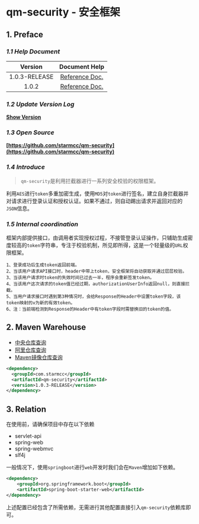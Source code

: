#  qm-security - 安全框架


## 1. Preface

### *1.1 Help Document*

|    Version    |                Document Help                 |
| :-----------: | :------------------------------------------: |
| 1.0.3-RELEASE | [Reference Doc.](/qm-security/103/Home.html) |
|     1.0.2     | [Reference Doc.](/qm-security/102/Home.html) |


### *1.2 Update Version Log*

**[Show Version](/qm-security/UpdateLog.html)**

### *1.3 Open Source*

**[https://github.com/starmcc/qm-security](https://github.com/starmcc/qm-security)**

### *1.4 Introduce*

> `qm-security`是利用拦截器进行一系列安全校验的权限框架。

利用`AES`进行`token`多重加密生成，使用`MD5`对`token`进行签名，建立自身拦截器并对请求进行登录认证和授权认证。如果不通过，则自动踢出请求并返回对应的`JSON`信息。

### *1.5 Internal coordination*

框架内部提供接口，由调用者实现授权过程，不接管登录认证操作，只辅助生成密度较高的`token`字符串，专注于校验机制，所见即所得，这是一个轻量级的`URL`权限框架。

```
1、登录成功后生成token返回前端。
2、当该用户请求API接口时，header中带上token，安全框架将自动获取并通过层层校验。
3、当该用户请求时token的失效时间已过去一半，程序会重新签发token。
4、当该用户这次请求的token值已经过期，authorizationUserInfo返回null，则直接拦截。
5、当用户请求接口时遇到第3种情况时，会给Response的Header中设置token字段，该token映射的v为新的有效token。
6、注：当前端检测到Response的Header中有token字段时需替换旧的token的值。
```


## 2. Maven Warehouse

- [中央仓库查询](https://search.maven.org/)
- [阿里仓库查询](https://maven.aliyun.com/mvn/search)
- [Maven镜像仓库查询](https://mvnrepository.com/artifact/com.starmcc)

```xml
<dependency>
  <groupId>com.starmcc</groupId>
  <artifactId>qm-security</artifactId>
  <version>1.0.3-RELEASE</version>
</dependency>
```

## 3. Relation

在使用前，请确保项目中存在以下依赖

* servlet-api
* spring-web
* spring-webmvc
* slf4j

一般情况下，使用`springboot`进行`web`开发时我们会在`Maven`增加如下依赖。

```xml
<dependency>
    <groupId>org.springframework.boot</groupId>
    <artifactId>spring-boot-starter-web</artifactId>
</dependency>
```

上述配置已经包含了所需依赖，无需进行其他配置直接引入`qm-security`依赖库即可。